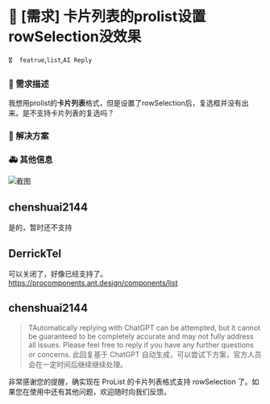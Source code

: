 # 👑 [需求] 卡片列表的prolist设置rowSelection没效果

`🎖️  featrue`,`list`,`AI Reply`

### 🥰 需求描述

<!--
详细地描述需求，让大家都能理解
-->

我想用prolist的**卡片列表**格式，但是设置了rowSelection后，复选框并没有出来。是不支持卡片列表的复选吗？

### 🧐 解决方案

<!--
如果你有解决方案，在这里清晰地阐述
-->

### 🚑 其他信息

![截图](https://m0-file2.bybutter.com/uploaded/toaster/d813ae5b4465453ab601fdbf59de7fe9.png)

## chenshuai2144

是的，暂时还不支持

## DerrickTel

可以关闭了，好像已经支持了。
https://procomponents.ant.design/components/list

## chenshuai2144

> TAutomatically replying with ChatGPT can be attempted, but it cannot be guaranteed to be completely accurate and may not fully address all issues. Please feel free to reply if you have any further questions or concerns.
> 此回复基于 ChatGPT 自动生成，可以尝试下方案，官方人员会在一定时间后继续继续处理。

非常感谢您的提醒，确实现在 ProList 的卡片列表格式支持 rowSelection 了。如果您在使用中还有其他问题，欢迎随时向我们反馈。
